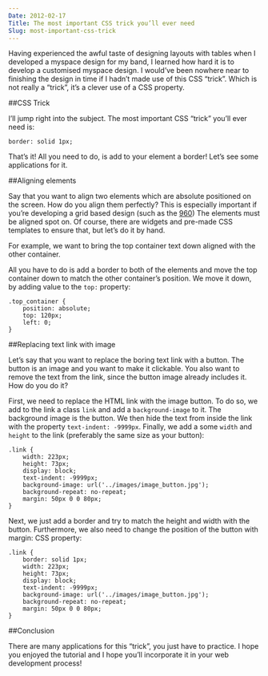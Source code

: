 ```yaml
---
Date: 2012-02-17
Title: The most important CSS trick you’ll ever need
Slug: most-important-css-trick
---
```


Having experienced the awful taste of designing layouts with tables when I developed a myspace design for my band, I learned how hard it is to develop a customised myspace design. I would’ve been nowhere near to finishing the design in time if I hadn’t made use of this CSS “trick”. Which is not really a “trick”, it’s a clever use of a CSS property.

##CSS Trick

I’ll jump right into the subject. The most important CSS “trick” you’ll ever need is:

	border: solid 1px;

That’s it! All you need to do, is add to your element a border! Let’s see some applications for it.

##Aligning elements

Say that you want to align two elements which are absolute positioned on the screen. How do you align them perfectly? This is especially important if you’re developing a grid based design (such as the [960](http://960.gs/ "960grid")) The elements must be aligned spot on. Of course, there are widgets and pre-made CSS templates to ensure that, but let’s do it by hand.

For example, we want to bring the top container text down aligned with the other container.

All you have to do is add a border to both of the elements and move the top container down to match the other container’s position. We move it down, by adding value to the `top:` property:

	.top_container {
		position: absolute;
		top: 120px;
		left: 0;
	}

##Replacing text link with image

Let’s say that you want to replace the boring text link with a button. The button is an image and you want to make it clickable. You also want to remove the text from the link, since the button image already includes it. How do you do it?

First, we need to replace the HTML link with the image button. To do so, we add to the link a class `link` and add a `background-image` to it. The background image is the button. We then hide the text from inside the link with the property `text-indent: -9999px`. Finally, we add a some `width` and `height` to the link (preferably the same size as your button):

	.link {
		width: 223px;
		height: 73px;
		display: block;
		text-indent: -9999px;
		background-image: url('../images/image_button.jpg');
		background-repeat: no-repeat;
		margin: 50px 0 0 80px;
	}

Next, we just add a border and try to match the height and width with the button. Furthermore, we also need to change the position of the button with margin: CSS property:

	.link {
		border: solid 1px;
		width: 223px;
		height: 73px;
		display: block;
		text-indent: -9999px;
		background-image: url('../images/image_button.jpg');
		background-repeat: no-repeat;
		margin: 50px 0 0 80px;
	}

##Conclusion

There are many applications for this “trick”, you just have to practice. I hope you enjoyed the tutorial and I hope you’ll incorporate it in your web development process!